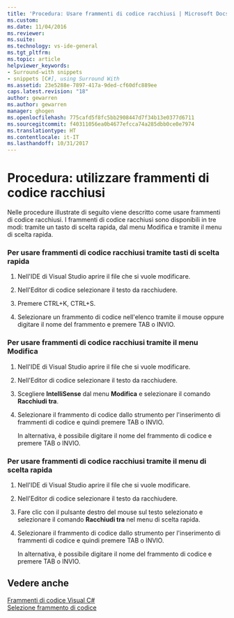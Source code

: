 ```yaml
---
title: 'Procedura: Usare frammenti di codice racchiusi | Microsoft Docs'
ms.custom: 
ms.date: 11/04/2016
ms.reviewer: 
ms.suite: 
ms.technology: vs-ide-general
ms.tgt_pltfrm: 
ms.topic: article
helpviewer_keywords:
- Surround-with snippets
- snippets [C#], using Surround With
ms.assetid: 23e5288e-7897-417a-9ded-cf60dfc889ee
caps.latest.revision: "18"
author: gewarren
ms.author: gewarren
manager: ghogen
ms.openlocfilehash: 775cafd5f8fc5bb2908447d7f34b13e0377d6711
ms.sourcegitcommit: f40311056ea0b4677efcca74a285dbb0ce0e7974
ms.translationtype: HT
ms.contentlocale: it-IT
ms.lasthandoff: 10/31/2017
---
```

# <a name="how-to-use-surround-with-code-snippets"></a>Procedura: utilizzare frammenti di codice racchiusi
Nelle procedure illustrate di seguito viene descritto come usare frammenti di codice racchiusi. I frammenti di codice racchiusi sono disponibili in tre modi: tramite un tasto di scelta rapida, dal menu Modifica e tramite il menu di scelta rapida.  
  
### <a name="to-use-surround-with-code-snippets-through-keyboard-shortcut"></a>Per usare frammenti di codice racchiusi tramite tasti di scelta rapida  
  
1.  Nell'IDE di Visual Studio aprire il file che si vuole modificare.  
  
2.  Nell'Editor di codice selezionare il testo da racchiudere.  
  
3.  Premere CTRL+K, CTRL+S.  
  
4.  Selezionare un frammento di codice nell'elenco tramite il mouse oppure digitare il nome del frammento e premere TAB o INVIO.  
  
### <a name="to-use-surround-with-code-snippets-through-the-edit-menu"></a>Per usare frammenti di codice racchiusi tramite il menu Modifica  
  
1.  Nell'IDE di Visual Studio aprire il file che si vuole modificare.  
  
2.  Nell'Editor di codice selezionare il testo da racchiudere.  
  
3.  Scegliere **IntelliSense** dal menu **Modifica** e selezionare il comando **Racchiudi tra**.  
  
4.  Selezionare il frammento di codice dallo strumento per l'inserimento di frammenti di codice e quindi premere TAB o INVIO.  
  
     In alternativa, è possibile digitare il nome del frammento di codice e premere TAB o INVIO.  
  
### <a name="to-use-surround-with-code-snippets-through-the-context-menu"></a>Per usare frammenti di codice racchiusi tramite il menu di scelta rapida  
  
1.  Nell'IDE di Visual Studio aprire il file che si vuole modificare.  
  
2.  Nell'Editor di codice selezionare il testo da racchiudere.  
  
3.  Fare clic con il pulsante destro del mouse sul testo selezionato e selezionare il comando **Racchiudi tra** nel menu di scelta rapida.  
  
4.  Selezionare il frammento di codice dallo strumento per l'inserimento di frammenti di codice e quindi premere TAB o INVIO.  
  
     In alternativa, è possibile digitare il nome del frammento di codice e premere TAB o INVIO.  
  
## <a name="see-also"></a>Vedere anche  
 [Frammenti di codice Visual C#](../ide/visual-csharp-code-snippets.md)   
 [Selezione frammento di codice](../ide/reference/code-snippet-picker.md)